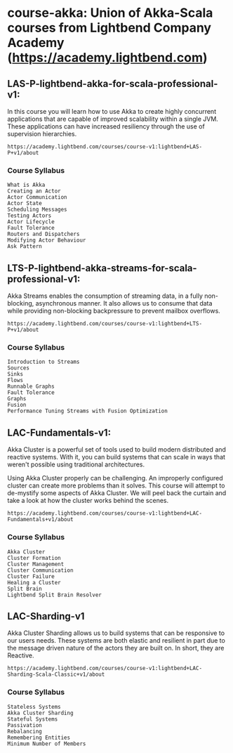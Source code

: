# course-akka: Union of Akka-Scala courses from Lightbend Company Academy (https://academy.lightbend.com)

## LAS-P-lightbend-akka-for-scala-professional-v1: 
 In this course you will learn how to use Akka to create highly concurrent applications that are capable of improved scalability within a single JVM. These applications can have increased resiliency through the use of supervision hierarchies.

    https://academy.lightbend.com/courses/course-v1:lightbend+LAS-P+v1/about
    
   ### Course Syllabus
    What is Akka
    Creating an Actor
    Actor Communication
    Actor State
    Scheduling Messages
    Testing Actors
    Actor Lifecycle
    Fault Tolerance
    Routers and Dispatchers
    Modifying Actor Behaviour
    Ask Pattern
    
    
## LTS-P-lightbend-akka-streams-for-scala-professional-v1:
Akka Streams enables the consumption of streaming data, in a fully non-blocking, asynchronous manner. It also allows us to consume that data while providing non-blocking backpressure to prevent mailbox overflows.
    
    https://academy.lightbend.com/courses/course-v1:lightbend+LTS-P+v1/about
    
   ### Course Syllabus
    Introduction to Streams
    Sources
    Sinks
    Flows
    Runnable Graphs
    Fault Tolerance
    Graphs
    Fusion
    Performance Tuning Streams with Fusion Optimization
    
## LAC-Fundamentals-v1: 
Akka Cluster is a powerful set of tools used to build modern distributed and reactive systems. With it, you can build systems that can scale in ways that weren't possible using traditional architectures.

Using Akka Cluster properly can be challenging. An improperly configured cluster can create more problems than it solves. This course will attempt to de-mystify some aspects of Akka Cluster. We will peel back the curtain and take a look at how the cluster works behind the scenes.

    https://academy.lightbend.com/courses/course-v1:lightbend+LAC-Fundamentals+v1/about
    
   ### Course Syllabus
    Akka Cluster
    Cluster Formation
    Cluster Management
    Cluster Communication
    Cluster Failure
    Healing a Cluster
    Split Brain
    Lightbend Split Brain Resolver

## LAC-Sharding-v1
Akka Cluster Sharding allows us to build systems that can be responsive to our users needs. These systems are both elastic and resilient in part due to the message driven nature of the actors they are built on. In short, they are Reactive.

    https://academy.lightbend.com/courses/course-v1:lightbend+LAC-Sharding-Scala-Classic+v1/about

   ### Course Syllabus
    Stateless Systems
    Akka Cluster Sharding
    Stateful Systems
    Passivation
    Rebalancing
    Remembering Entities
    Minimum Number of Members 


